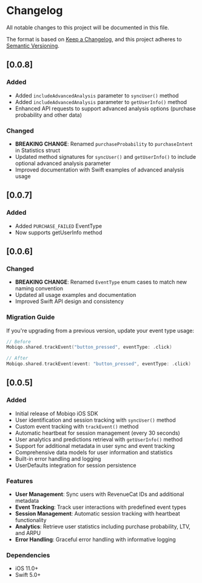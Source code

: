 # Changelog

All notable changes to this project will be documented in this file.

The format is based on [Keep a Changelog](https://keepachangelog.com/en/1.0.0/),
and this project adheres to [Semantic Versioning](https://semver.org/spec/v2.0.0.html).

## [0.0.8]

### Added
- Added `includeAdvancedAnalysis` parameter to `syncUser()` method
- Added `includeAdvancedAnalysis` parameter to `getUserInfo()` method
- Enhanced API requests to support advanced analysis options (purchase probability and other data)

### Changed
- **BREAKING CHANGE**: Renamed `purchaseProbability` to `purchaseIntent` in Statistics struct
- Updated method signatures for `syncUser()` and `getUserInfo()` to include optional advanced analysis parameter
- Improved documentation with Swift examples of advanced analysis usage

## [0.0.7]

### Added
- Added `PURCHASE_FAILED` EventType
- Now supports getUserInfo method

## [0.0.6]

### Changed
- **BREAKING CHANGE**: Renamed `EventType` enum cases to match new naming convention
- Updated all usage examples and documentation
- Improved Swift API design and consistency

### Migration Guide
If you're upgrading from a previous version, update your event type usage:

```swift
// Before
Mobiqo.shared.trackEvent("button_pressed", eventType: .click)

// After  
Mobiqo.shared.trackEvent(event: "button_pressed", eventType: .click)
```

## [0.0.5]

### Added
- Initial release of Mobiqo iOS SDK
- User identification and session tracking with `syncUser()` method
- Custom event tracking with `trackEvent()` method
- Automatic heartbeat for session management (every 30 seconds)
- User analytics and predictions retrieval with `getUserInfo()` method
- Support for additional metadata in user sync and event tracking
- Comprehensive data models for user information and statistics
- Built-in error handling and logging
- UserDefaults integration for session persistence

### Features
- **User Management**: Sync users with RevenueCat IDs and additional metadata
- **Event Tracking**: Track user interactions with predefined event types
- **Session Management**: Automatic session tracking with heartbeat functionality
- **Analytics**: Retrieve user statistics including purchase probability, LTV, and ARPU
- **Error Handling**: Graceful error handling with informative logging

### Dependencies
- iOS 11.0+
- Swift 5.0+ 